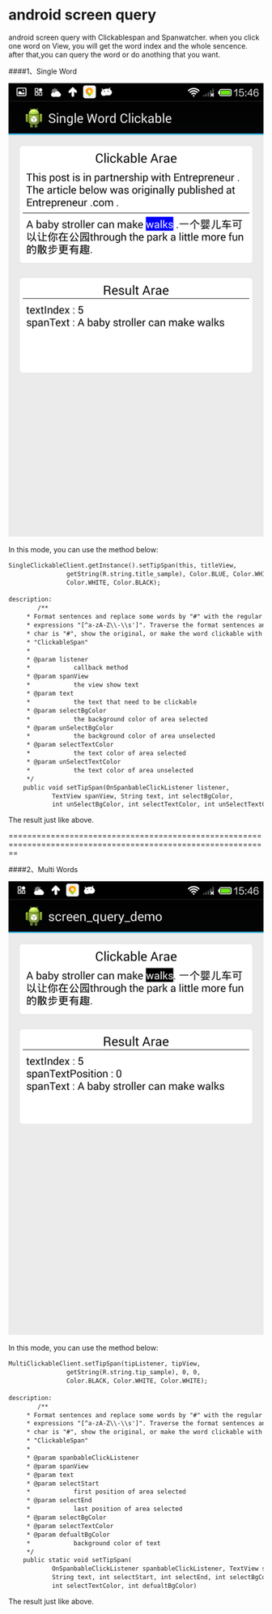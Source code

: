 android screen query
===================

android screen query with Clickablespan and Spanwatcher. when you click one word on View, you will get the word index and the whole sencence. after that,you can query the word or do anothing that you want.

####1、Single Word

![ScreenShot](https://raw.githubusercontent.com/secret8888/android_screen_query/master/screenshots/single.png)

In this mode, you can use the method below:
``` xml
SingleClickableClient.getInstance().setTipSpan(this, titleView,
				getString(R.string.title_sample), Color.BLUE, Color.WHITE,
				Color.WHITE, Color.BLACK);

description:
        /**
	 * Format sentences and replace some words by "#" with the regular
	 * expressions "[^a-zA-Z\\-\\s']". Traverse the format sentences and if the
	 * char is "#", show the original, or make the word clickable with
	 * "ClickableSpan"
	 * 
	 * @param listener
	 *            callback method
	 * @param spanView
	 *            the view show text
	 * @param text
	 *            the text that need to be clickable
	 * @param selectBgColor
	 *            the background color of area selected
	 * @param unSelectBgColor
	 *            the background color of area unselected
	 * @param selectTextColor
	 *            the text color of area selected
	 * @param unSelectTextColor
	 *            the text color of area unselected
	 */
	public void setTipSpan(OnSpanbableClickListener listener,
			TextView spanView, String text, int selectBgColor,
			int unSelectBgColor, int selectTextColor, int unSelectTextColor)

```
The result just like above.

==============================================================================================================

####2、Multi Words

![ScreenShot](https://raw.githubusercontent.com/secret8888/android_screen_query/master/screenshots/multi.png)

In this mode, you can use the method below:
``` xml
MultiClickableClient.setTipSpan(tipListener, tipView,
				getString(R.string.tip_sample), 0, 0,
				Color.BLACK, Color.WHITE, Color.WHITE);

description:
        /**
	 * Format sentences and replace some words by "#" with the regular
	 * expressions "[^a-zA-Z\\-\\s']". Traverse the format sentences and if the
	 * char is "#", show the original, or make the word clickable with
	 * "ClickableSpan"
	 * 
	 * @param spanbableClickListener
	 * @param spanView
	 * @param text
	 * @param selectStart
	 *            first position of area selected
	 * @param selectEnd
	 *            last position of area selected
	 * @param selectBgColor
	 * @param selectTextColor
	 * @param defualtBgColor
	 *            background color of text
	 */
	public static void setTipSpan(
			OnSpanbableClickListener spanbableClickListener, TextView spanView,
			String text, int selectStart, int selectEnd, int selectBgColor,
			int selectTextColor, int defualtBgColor)

```
The result just like above.



